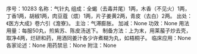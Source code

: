 序号：10283
名称：气针丸
组成：全蝎（去毒并尾）1两，木香（不见火）1两，丁香1两，胡椒1两，肉豆蔻（煨）1两，片子姜黄2两，青皮（去白）2两。
出处：《医方大成》卷六引《澹寮》。
主治：气滞膨胀。
加减：None
功效：None
用法用量：每服50丸，煎紫苏、陈皮汤送下。
制备方法：上为末，用莱菔子炒去壳，取净4两，烂研和药，用酒同姜汁各少许煮糊为丸，如梧桐子。
临床应用：None
各家论述：None
用药禁忌：None
附注：None
